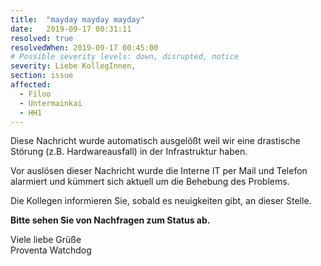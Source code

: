 ```yaml
---
title:  "mayday mayday mayday"
date:   2019-09-17 00:31:11
resolved: true
resolvedWhen: 2019-09-17 00:45:00
# Possible severity levels: down, disrupted, notice
severity: Liebe KollegInnen,
section: issue
affected:
  - Filoo
  - Untermainkai
  - HH1
---
```


Diese Nachricht wurde automatisch ausgelößt weil wir eine drastische Störung (z.B. Hardwareausfall) in der Infrastruktur haben.

Vor auslösen dieser Nachricht wurde die Interne IT per Mail und Telefon alarmiert und kümmert sich aktuell um die Behebung des Problems.

Die Kollegen informieren Sie, sobald es neuigkeiten gibt, an dieser Stelle.

**Bitte sehen Sie von Nachfragen zum Status ab.**

Viele liebe Grüße  
Proventa Watchdog
